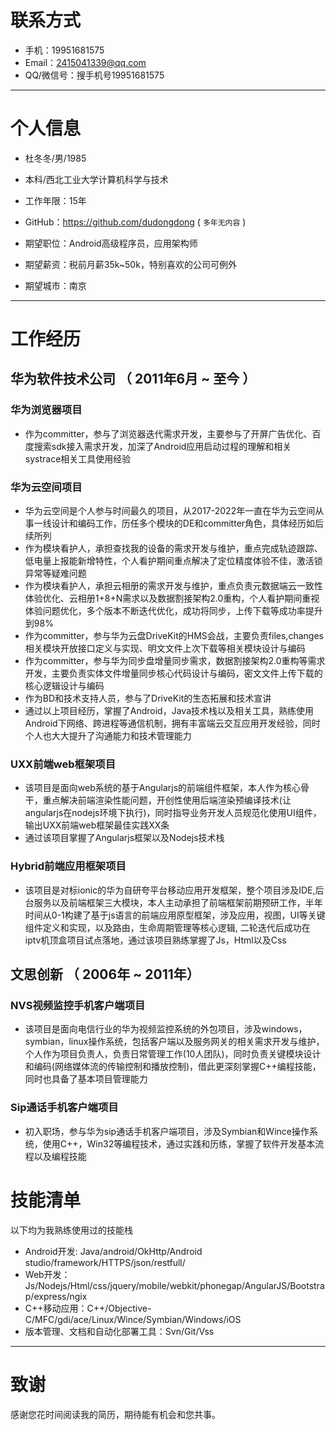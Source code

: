 
# 联系方式

- 手机：19951681575
- Email：2415041339@qq.com
- QQ/微信号：搜手机号19951681575

---

# 个人信息

 - 杜冬冬/男/1985
 - 本科/西北工业大学计算机科学与技术
 - 工作年限：15年
 - GitHub：https://github.com/dudongdong ( ``` 多年无内容 ```  )

 - 期望职位：Android高级程序员，应用架构师
 - 期望薪资：税前月薪35k~50k，特别喜欢的公司可例外
 - 期望城市：南京

---

# 工作经历

## 华为软件技术公司 （ 2011年6月 ~ 至今 ）

### 华为浏览器项目
- 作为committer，参与了浏览器迭代需求开发，主要参与了开屏广告优化、百度搜索sdk接入需求开发，加深了Android应用启动过程的理解和相关systrace相关工具使用经验

### 华为云空间项目
- 华为云空间是个人参与时间最久的项目，从2017-2022年一直在华为云空间从事一线设计和编码工作，历任多个模块的DE和committer角色，具体经历如后续所列
- 作为模块看护人，承担查找我的设备的需求开发与维护，重点完成轨迹跟踪、低电量上报能新增特性，个人看护期间重点解决了定位精度体验不佳，激活锁异常等疑难问题
- 作为模块看护人，承担云相册的需求开发与维护，重点负责元数据端云一致性体验优化、云相册1+8+N需求以及数据割接架构2.0重构，个人看护期间重视体验问题优化，多个版本不断迭代优化，成功将同步，上传下载等成功率提升到98%
- 作为committer，参与华为云盘DriveKit的HMS会战，主要负责files,changes相关模块开放接口定义与实现、明文文件上次下载等相关模块设计与编码
- 作为committer，参与华为同步盘增量同步需求，数据割接架构2.0重构等需求开发，主要负责实体文件增量同步核心代码设计与编码，密文文件上传下载的核心逻辑设计与编码
- 作为BD和技术支持人员，参与了DriveKit的生态拓展和技术宣讲
- 通过以上项目经历，掌握了Android，Java技术栈以及相关工具，熟练使用Android下网络、跨进程等通信机制，拥有丰富端云交互应用开发经验，同时个人也大大提升了沟通能力和技术管理能力


### UXX前端web框架项目
- 该项目是面向web系统的基于Angularjs的前端组件框架，本人作为核心骨干，重点解决前端渲染性能问题，开创性使用后端渲染预编译技术(让angularjs在nodejs环境下执行)，同时指导业务开发人员规范化使用UI组件，输出UXX前端web框架最佳实践XX条
- 通过该项目掌握了Angularjs框架以及Nodejs技术栈

### Hybrid前端应用框架项目
- 该项目是对标ionic的华为自研夸平台移动应用开发框架，整个项目涉及IDE,后台服务以及前端框架三大模块，本人主动承担了前端框架前期预研工作，半年时间从0-1构建了基于js语言的前端应用原型框架，涉及应用，视图，UI等关键组件定义和实现，以及路由，生命周期管理等核心逻辑, 二轮迭代后成功在iptv机顶盒项目试点落地，通过该项目熟练掌握了Js，Html以及Css

## 文思创新 （ 2006年 ~ 2011年）

### NVS视频监控手机客户端项目
- 该项目是面向电信行业的华为视频监控系统的外包项目，涉及windows，symbian，linux操作系统，包括客户端以及服务网关的相关需求开发与维护，个人作为项目负责人，负责日常管理工作(10人团队)，同时负责关键模块设计和编码(网络媒体流的传输控制和播放控制)，借此更深刻掌握C++编程技能，同时也具备了基本项目管理能力
### Sip通话手机客户端项目
- 初入职场，参与华为sip通话手机客户端项目，涉及Symbian和Wince操作系统，使用C++，Win32等编程技术，通过实践和历练，掌握了软件开发基本流程以及编程技能

# 技能清单

以下均为我熟练使用过的技能栈
- Android开发: Java/android/OkHttp/Android studio/framework/HTTPS/json/restfull/
- Web开发：Js/Nodejs/Html/css/jquery/mobile/webkit/phonegap/AngularJS/Bootstrap/express/ngix
- C++移动应用：C++/Objective-C/MFC/gdi/ace/Linux/Wince/Symbian/Windows/iOS
- 版本管理、文档和自动化部署工具：Svn/Git/Vss

---

# 致谢
感谢您花时间阅读我的简历，期待能有机会和您共事。

